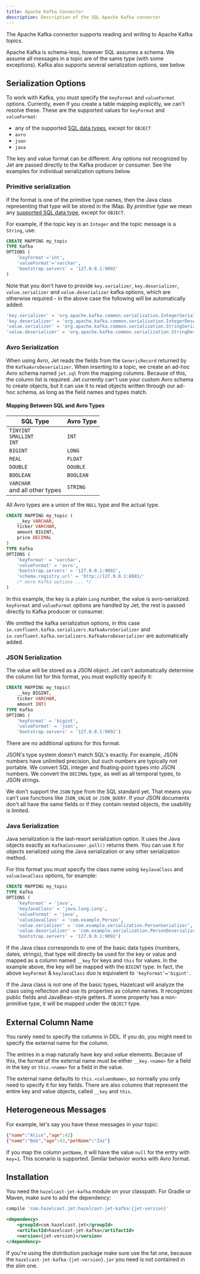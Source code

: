 ```yaml
---
title: Apache Kafka Connector
description: Description of the SQL Apache Kafka connector
---
```


The Apache Kafka connector supports reading and writing to Apache Kafka
topics.

Apache Kafka is schema-less, however SQL assumes a schema. We assume all
messages in a topic are of the same type (with some exceptions). Kafka
also supports several serialization options, see below.

## Serialization Options

To work with Kafka, you must specify the `keyFormat` and `valueFormat`
options. Currently, even if you create a table mapping explicitly, we
can't resolve these. These are the supported values for `keyFormat` and
`valueFormat`:

* any of the supported [SQL data
  types](https://docs.hazelcast.org/docs/{imdg-minor-version}/manual/html-single/index.html#data-types),
  except for `OBJECT`
* `avro`
* `json`
* `java`

The key and value format can be different. Any options not recognized by
Jet are passed directly to the Kafka producer or consumer. See the
examples for individual serialization options below.

### Primitive serialization

If the format is one of the primitive type names, then the Java class
representing that type will be stored in the IMap. By _primitive type_
we mean any [supported SQL data
type](https://docs.hazelcast.org/docs/{imdg-minor-version}/manual/html-single/index.html#data-types),
except for `OBJECT`.

For example, if the topic key is an `Integer` and the topic message is a
`String`, use:

```sql
CREATE MAPPING my_topic
TYPE Kafka
OPTIONS (
    'keyFormat'='int',
    'valueFormat'='varchar',
    'bootstrap.servers' = '127.0.0.1:9092'
)
```

Note that you don't have to provide `key.serializer`,
`key.deserializer`, `value.serializer` and `value.deserializer` kafka
options, which are otherwise required - in the above case the following
will be automatically added:

```sql
'key.serializer' = 'org.apache.kafka.common.serialization.IntegerSerializer',
'key.deserializer' = 'org.apache.kafka.common.serialization.IntegerDeserializer',
'value.serializer' = 'org.apache.kafka.common.serialization.StringSerializer',
'value.deserializer' = 'org.apache.kafka.common.serialization.StringDeserializer'
```

### Avro Serialization

When using Avro, Jet reads the fields from the `GenericRecord` returned
by the `KafkaAvroDeserializer`. When inserting to a topic, we create an
ad-hoc Avro schema named `jet.sql` from the mapping columns. Because of
this, the column list is required. Jet currently can't use your custom
Avro schema to create objects, but it can use it to read objects written
through our ad-hoc schema, as long as the field names and types match.

#### Mapping Between SQL and Avro Types

| SQL Type | Avro Type |
| - | - |
| `TINYINT`<br/>`SMALLINT`<br/>`INT` | `INT` |
| `BIGINT` | `LONG` |
| `REAL` | `FLOAT` |
| `DOUBLE` | `DOUBLE` |
| `BOOLEAN` | `BOOLEAN` |
| `VARCHAR`<br/>and all other types | `STRING` |

All Avro types are a union of the `NULL` type and the actual type.

```sql
CREATE MAPPING my_topic (
    __key VARCHAR,
    ticker VARCHAR,
    amount BIGINT,
    price DECIMAL
)
TYPE Kafka
OPTIONS (
    'keyFormat' = 'varchar',
    'valueFormat' = 'avro',
    'bootstrap.servers' = '127.0.0.1:9092',
    'schema.registry.url' = 'http://127.0.0.1:8081/'
    /* more Kafka options ... */
)
```

In this example, the key is a plain `Long` number, the value is
avro-serialized. `keyFormat` and `valueFormat` options are handled by
Jet, the rest is passed directly to Kafka producer or consumer.

We omitted the kafka serialization options, in this case
`io.confluent.kafka.serializers.KafkaAvroSerializer` and
`io.confluent.kafka.serializers.KafkaAvroDeserializer` are automatically
added.

### JSON Serialization

The value will be stored as a JSON object. Jet can't automatically
determine the column list for this format, you must explicitly specify
it:

```sql
CREATE MAPPING my_topic(
    __key BIGINT,
    ticker VARCHAR,
    amount INT)
TYPE Kafka
OPTIONS (
    'keyFormat' = 'bigint',
    'valueFormat' = 'json',
    'bootstrap.servers' = '127.0.0.1:9092')
```

There are no additional options for this format.

JSON's type system doesn't match SQL's exactly. For example, JSON
numbers have unlimited precision, but such numbers are typically not
portable. We convert SQL integer and floating-point types into JSON
numbers. We convert the `DECIMAL` type, as well as all temporal types,
to JSON strings.

We don't support the `JSON` type from the SQL standard yet. That means
you can't use functions like `JSON_VALUE` or `JSON_QUERY`. If your JSON
documents don't all have the same fields or if they contain nested
objects, the usability is limited.

### Java Serialization

Java serialization is the last-resort serialization option. It uses the
Java objects exactly as `KafkaConsumer.poll()` returns them. You can use
it for objects serialized using the Java serialization or any other
serialization method.

For this format you must specify the class name using `keyJavaClass` and
`valueJavaClass` options, for example:

```sql
CREATE MAPPING my_topic
TYPE Kafka
OPTIONS (
    'keyFormat' = 'java',
    'keyJavaClass' = 'java.lang.Long',
    'valueFormat' = 'java',
    'valueJavaClass' = 'com.example.Person',
    'value.serializer' = 'com.example.serialization.PersonSerializer',
    'value.deserializer' = 'com.example.serialization.PersonDeserializer',
    'bootstrap.servers' = '127.0.0.1:9092')
```

If the Java class corresponds to one of the basic data types (numbers,
dates, strings), that type will directly be used for the key or value
and mapped as a column named `__key` for keys and `this` for values. In
the example above, the key will be mapped with the `BIGINT` type. In
fact, the above `keyFormat` & `keyJavaClass` duo is equivalent to
`'keyFormat'='bigint'`.

If the Java class is not one of the basic types, Hazelcast will analyze
the class using reflection and use its properties as column names. It
recognizes public fields and JavaBean-style getters. If some property
has a non-primitive type, it will be mapped under the `OBJECT` type.

## External Column Name

You rarely need to specify the columns in DDL. If you do, you might need
to specify the external name for the column.

The entries in a map naturally have _key_ and _value_ elements. Because
of this, the format of the external name must be either `__key.<name>`
for a field in the key or `this.<name>` for a field in the value.

The external name defaults to `this.<columnName>`, so normally you only
need to specify it for key fields. There are also columns that represent
the entire key and value objects, called `__key` and `this`.

## Heterogeneous Messages

For example, let's say you have these messages in your topic:

```json
{"name":"Alice","age":42}
{"name":"Bob","age":43,"petName":"Zaz"}
```

If you map the column `petName`, it will have the value `null` for the
entry with `key=1`. This scenario is supported. Similar behavior works
with Avro format.

## Installation

You need the `hazelcast-jet-kafka` module on your classpath. For
Gradle or Maven, make sure to add the dependency:

<!--DOCUSAURUS_CODE_TABS-->

<!--Gradle-->

```groovy
compile 'com.hazelcast.jet:hazelcast-jet-kafka:{jet-version}'
```

<!--Maven-->

```xml
<dependency>
    <groupId>com.hazelcast.jet</groupId>
    <artifactId>hazelcast-jet-kafka</artifactId>
    <version>{jet-version}</version>
</dependency>
```

<!--END_DOCUSAURUS_CODE_TABS-->

If you're using the distribution package make sure use the fat one,
because the `hazelcast-jet-kafka-{jet-version}.jar` you need is not
contained in the slim one.
